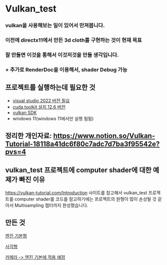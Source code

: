 # Vulkan_test

### vulkan을 사용해보는 일이 있어서 만져봅니다.
### 이전에 directx11에서 만든 3d cloth를 구현하는 것이 현재 목표
### 잘 만들면 이것을 통해서 이것저것을 만들 생각입니다.
### + 추가로 RenderDoc을 이용해서, shader Debug 가능

## 프로젝트를 실행하는데 필요한 것
- [visual studio 2022 버전 필요](https://visualstudio.microsoft.com/ko/vs/)
- [cuda toolkit 설치 12.6 버전](https://developer.nvidia.com/cuda-12-6-0-download-archive?target_os=Windows&target_arch=x86_64&target_version=11&target_type=exe_network)
- [vulkan SDK](https://visualstudio.microsoft.com/ko/vs/)
- windows 11(windows 11에서만 실행 됨됨)

## 정리한 개인자료: https://www.notion.so/Vulkan-Tutorial-18118a41dc6f80c7adc7d7ba3f95542e?pvs=4
## vulkan_test 프로젝트에 computer shader에 대한 예제가 빠진 이유
https://vulkan-tutorial.com/Introduction 사이트를 참고해서 vulkan_test 프로젝트를
computer shader를 코드를 참고하기에는 프로젝트의 원형이 많이 손상될 것 같아서
Multisampling 챕터까지 완성했습니다. 
## 만든 것
[엔진 기본형](https://github.com/cmscms419/Vulkan_create_Somthing/tree/master/app/source/engine)

[사각형](https://github.com/cmscms419/Vulkan_create_Somthing/tree/master/app/cpp/triangle.h)

[카메라 -> 엔진 기본에 적용 예정](https://github.com/cmscms419/vulkanMakeSomething/blob/master/app/cpp/cameraEngine.h)
